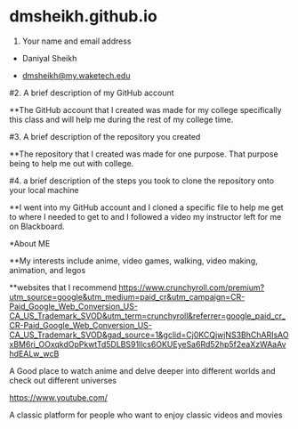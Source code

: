 # dmsheikh.github.io

1. Your name and email address

* Daniyal Sheikh

* dmsheikh@my.waketech.edu

#2. A brief description of my GitHub account 

**The GitHub account that I created was made for my college specifically this class and will help me during the rest of my college time.

#3. A brief description of the repository you created 

**The repository that I created was made for one purpose. That purpose being to help me out with college.

#4. a brief description of the steps you took to clone the repository onto your local machine 

**I went into my GitHub account and I cloned a specific file to help me get to where I needed to get to and I followed a video my instructor left for me on Blackboard. 

*About ME

**My interests include anime, video games, walking, video making, animation, and legos

**websites that I recommend 
https://www.crunchyroll.com/premium?utm_source=google&utm_medium=paid_cr&utm_campaign=CR-Paid_Google_Web_Conversion_US-CA_US_Trademark_SVOD&utm_term=crunchyroll&referrer=google_paid_cr_CR-Paid_Google_Web_Conversion_US-CA_US_Trademark_SVOD&gad_source=1&gclid=Cj0KCQjwjNS3BhChARIsAOxBM6ri_OOxqkdOpPkwtTd5DLBS91llcs6OKUEyeSa6Rd52hp5f2eaXzWAaAvhdEALw_wcB

A Good place to watch anime and delve deeper into different worlds and check out different universes 

https://www.youtube.com/

A classic platform for people who want to enjoy classic videos and movies 
